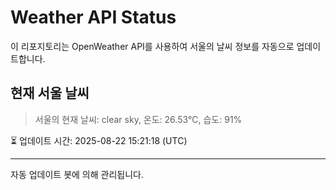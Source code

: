 
# Weather API Status

이 리포지토리는 OpenWeather API를 사용하여 서울의 날씨 정보를 자동으로 업데이트합니다.

## 현재 서울 날씨
> 서울의 현재 날씨: clear sky, 온도: 26.53°C, 습도: 91%

⏳ 업데이트 시간: 2025-08-22 15:21:18 (UTC)

---
자동 업데이트 봇에 의해 관리됩니다.
